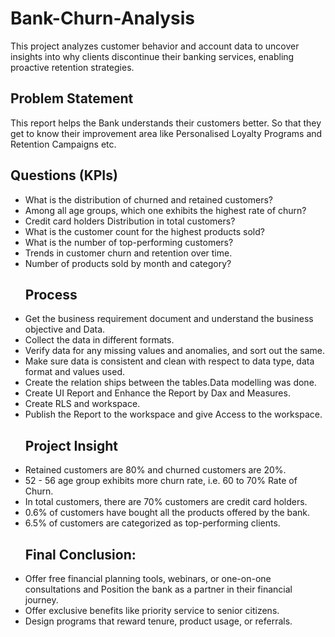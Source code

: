 # Bank-Churn-Analysis
This project analyzes customer behavior and account data to uncover insights into why clients discontinue their banking services, enabling proactive retention strategies.

## Problem Statement

This report helps the Bank understands their customers better. So that they get to know their improvement area  like Personalised Loyalty Programs and Retention Campaigns  etc.
## Questions (KPIs)
- What is the distribution of churned and retained customers?
- Among all age groups, which one exhibits the highest rate of churn?
- Credit card holders Distribution in total customers?
- What is the customer count for the highest products sold?
- What is the number of top-performing customers?
- Trends in customer churn and retention over time.
- Number of products sold by month and category?
  ## Process
- Get the business requirement document and understand the business objective and Data.
- Collect the data in different formats.
- Verify data for any missing values and anomalies, and sort out the same.
- Make sure data is consistent and clean with respect to data type, data format and values used.
- Create the relation ships between the tables.Data modelling was done.
- Create UI Report and Enhance the Report by Dax and Measures.
- Create RLS and workspace.
- Publish the Report to the workspace and give Access to the workspace.
  ## Project Insight
- Retained customers are 80% and churned customers are 20%.
- 52 - 56 age group exhibits more churn rate, i.e. 60 to 70% Rate of Churn.
- In total customers, there are 70% customers are credit card holders.
- 0.6% of customers have bought all the products offered by the bank.
- 6.5% of customers are categorized as top-performing clients.
  ## Final Conclusion:
- Offer free financial planning tools, webinars, or one-on-one consultations and Position the bank as a partner in their financial journey.
- Offer exclusive benefits like priority service to senior citizens.
- Design programs that reward tenure, product usage, or referrals.








